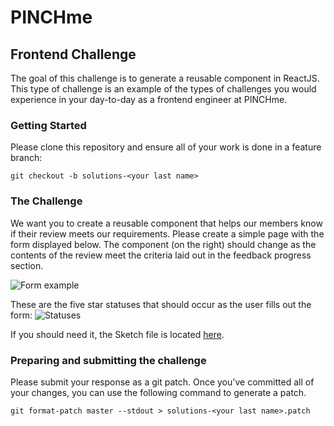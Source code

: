# PINCHme
## Frontend Challenge

The goal of this challenge is to generate a reusable component in ReactJS. This type of challenge is an example of the types of challenges you would experience in your day-to-day as a frontend engineer at PINCHme.

### Getting Started
Please clone this repository and ensure all of your work is done in a feature branch:
```
git checkout -b solutions-<your last name>
```

### The Challenge

We want you to create a reusable component that helps our members know if their review meets our requirements. Please create a simple page with the form displayed below. The component (on the right) should change as the contents of the review meet the criteria laid out in the feedback progress section.

![Form example](https://cdn.rawgit.com/PINCHme/interview-challenges/master/frontend/comps/form.png)

These are the five star statuses that should occur as the user fills out the form:
![Statuses](https://cdn.rawgit.com/PINCHme/interview-challenges/b22669f1/frontend/comps/states.png)

If you should need it, the Sketch file is located [here](https://cdn.rawgit.com/PINCHme/interview-challenges/master/frontend/comps/frontend_challenge.sketch).

### Preparing and submitting the challenge

Please submit your response as a git patch. Once you've committed all of your changes, you can use the following command to generate a patch.
```
git format-patch master --stdout > solutions-<your last name>.patch
```
